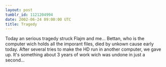 ```yaml
---
layout: post
tumblr_id: 1121204994  
date: 2002-06-24 09:00:00 UTC
title: Tragedy
---
```


Today an serious tragedy struck Flajm and me... Bettan, who is the computer wich holds all the imporant files, died by unkown cause early today. After several tries to make the HD run in another computer, we gave up. It's something about 3 years of work wich was undone in just a second...
